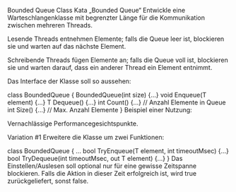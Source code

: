 Bounded Queue
Class Kata „Bounded Queue“
Entwickle eine Warteschlangenklasse mit begrenzter Länge für die Kommunikation zwischen mehreren Threads.

Lesende Threads entnehmen Elemente; falls die Queue leer ist, blockieren sie und warten auf das nächste Element.

Schreibende Threads fügen Elemente an; falls die Queue voll ist, blockieren sie und warten darauf, dass ein anderer Thread ein Element entnimmt.

Das Interface der Klasse soll so aussehen:

class BoundedQueue<T> {
BoundedQueue(int size) {...}
void Enqueue(T element) {...}
T Dequeue() {...}
int Count() {...} // Anzahl Elemente in Queue
int Size() {...} // Max. Anzahl Elemente
}
Beispiel einer Nutzung:



Vernachlässige Performancegesichtspunkte.

Variation #1
Erweitere die Klasse um zwei Funktionen:

class BoundedQueue<T> {
...
bool TryEnqueue(T element, int timeoutMsec) {...}
bool TryDequeue(int timeoutMsec, out T element) {...}
}
Das Einstellen/Auslesen soll optional nur für eine gewisse Zeitspanne blockieren. Falls die Aktion in dieser Zeit erfolgreich ist, wird true zurückgeliefert, sonst false.